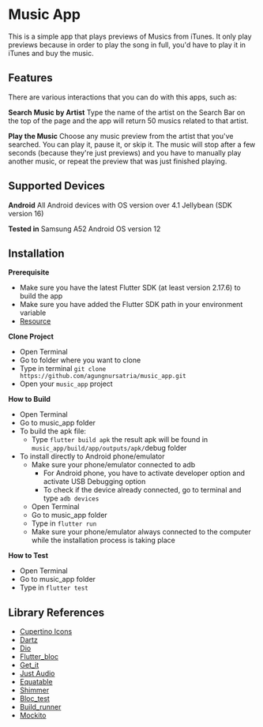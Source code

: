# Music App

This is a simple app that plays previews of Musics from iTunes. It only play previews because in order to play the song in full, you'd have to play it in iTunes and buy the music.

## Features
There are various interactions that you can do with this apps, such as:

**Search Music by Artist**
Type the name of the artist on the Search Bar on the top of the page and the app will return 50 musics related to that artist.

**Play the Music**
Choose any music preview from the artist that you've searched. You can play it, pause it, or skip it. The music will stop after a few seconds (because they're just previews) and you have to manually play another music, or repeat the preview that was just finished playing.

## Supported Devices

**Android**
All Android devices with OS version over 4.1 Jellybean (SDK version 16)

**Tested in**
Samsung A52 Android OS version 12

## Installation

**Prerequisite**

- Make sure you have the latest Flutter SDK (at least version 2.17.6) to build the app
- Make sure you have added the Flutter SDK path in your environment variable
- [Resource](https://docs.flutter.dev/get-started/install/macos)

**Clone Project**
- Open Terminal 
- Go to folder where you want to clone
- Type in terminal `git clone https://github.com/agungnursatria/music_app.git`
- Open your `music_app` project

**How to Build**
- Open Terminal 
- Go to music_app folder
- To build the apk file:
    - Type `flutter build apk` the result apk will be found in `music_app/build/app/outputs/apk/`debug folder
- To install directly to Android phone/emulator
    - Make sure your phone/emulator connected to adb
        - For Android phone, you have to activate developer option and activate USB Debugging option
        - To check if the device already connected, go to terminal and type `adb devices`
    - Open Terminal
    - Go to music_app folder
    - Type in `flutter run`
    - Make sure your phone/emulator always connected to the computer while the installation process is taking place

**How to Test**
- Open Terminal 
- Go to music_app folder
- Type in `flutter test`

## Library References
- [Cupertino Icons](https://pub.dev/packages/cupertino_icons)
- [Dartz](https://pub.dev/packages/dartz)
- [Dio](https://pub.dev/packages/dio)
- [Flutter_bloc](https://pub.dev/packages/flutter_bloc)
- [Get_it](https://pub.dev/packages/get_it)
- [Just Audio](https://pub.dev/packages/just_audio)
- [Equatable](https://pub.dev/packages/equatable)
- [Shimmer](https://pub.dev/packages/shimmer)
- [Bloc_test](https://pub.dev/packages/bloc_test)
- [Build_runner](https://pub.dev/packages/build_runner)
- [Mockito](https://pub.dev/packages/mockito)
